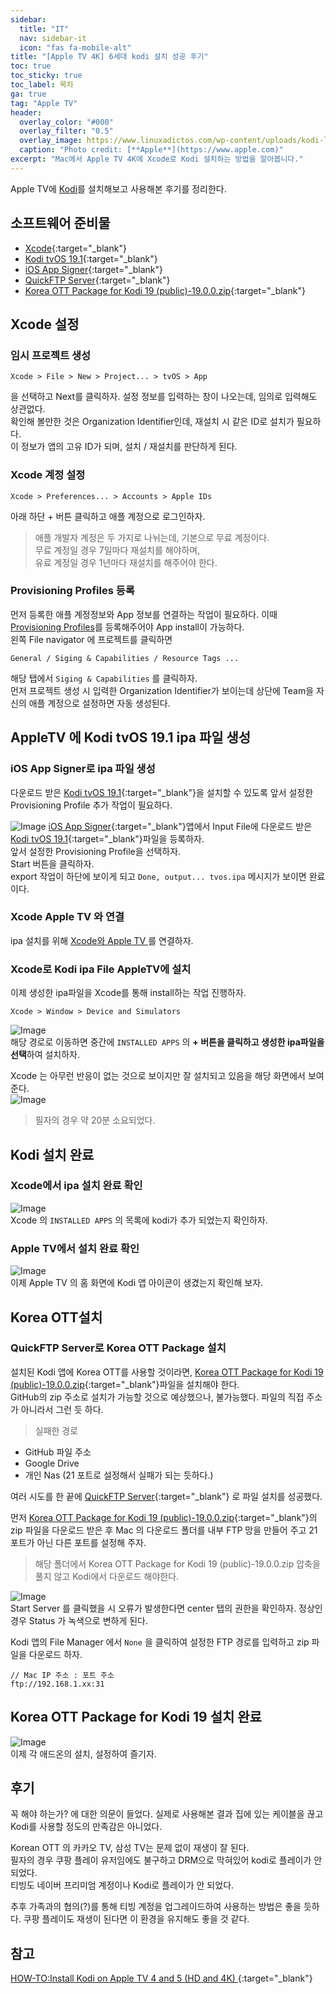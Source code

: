```yaml
---
sidebar:
  title: "IT"
  nav: sidebar-it
  icon: "fas fa-mobile-alt"
title: "[Apple TV 4K] 6세대 kodi 설치 성공 후기"
toc: true
toc_sticky: true
toc_label: 목차
ga: true
tag: "Apple TV"
header:
  overlay_color: "#000"
  overlay_filter: "0.5"
  overlay_image: https://www.linuxadictos.com/wp-content/uploads/kodi-logo.jpg.webp
  caption: "Photo credit: [**Apple**](https://www.apple.com)"
excerpt: "Mac에서 Apple TV 4K에 Xcode로 Kodi 설치하는 방법을 알아봅니다."
---
```

Apple TV에 [<i class="fas fa-link"></i> Kodi](/clean/dictionary/kodi)를 설치해보고 사용해본 후기를 정리한다.


## 소프트웨어 준비물
* [<i class="fas fa-link"></i> Xcode](https://apps.apple.com/kr/app/xcode/id497799835?mt=12){:target="_blank"}
* [<i class="fas fa-link"></i> Kodi tvOS 19.1](https://kodi.tv/download/tvos){:target="_blank"}
* [<i class="fas fa-link"></i> iOS App Signer](https://www.iosappsigner.com/){:target="_blank"}
* [<i class="fas fa-link"></i> QuickFTP Server](https://apps.apple.com/kr/app/quickftp-server/id1451646819?mt=12){:target="_blank"}
* [<i class="fas fa-link"></i> Korea OTT Package for Kodi 19 (public)-19.0.0.zip](https://github.com/kym1088/tvingM){:target="_blank"}



## Xcode 설정
### 임시 프로젝트 생성
```
Xcode > File > New > Project... > tvOS > App
```
을 선택하고 Next를 클릭하자. 
설정 정보를 입력하는 창이 나오는데, 임의로 입력해도 상관없다.  
확인해 볼만한 것은 Organization Identifier인데, 재설치 시 같은 ID로 설치가 필요하다.  
이 정보가 앱의 고유 ID가 되며, 설치 / 재설치를 판단하게 된다.

### Xcode 계정 설정
```
Xcode > Preferences... > Accounts > Apple IDs
```
아래 하단 + 버튼 클릭하고 애플 계정으로 로그인하자.

>애플 개발자 계정은 두 가지로 나뉘는데, 기본으로 무료 계정이다.<br/>
무료 계정일 경우 7일마다 재설치를 해야하며,<br/>
유료 계정일 경우 1년마다 재설치를 해주어야 한다.  

### Provisioning Profiles 등록
먼저 등록한 애플 계정정보와 App 정보를 연결하는 작업이 필요하다. 이때
[<i class="fas fa-link"></i> Provisioning Profiles](/clean/dictionary/provisioning-profiles)를 등록해주어야 App install이 가능하다.  
왼쪽 File navigator 에 프로젝트를 클릭하면 
```
General / Siging & Capabilities / Resource Tags ...
```
해당 탭에서 `Siging & Capabilities` 를 클릭하자.  
먼저 프로젝트 생성 시 입력한 Organization Identifier가 보이는데 상단에 Team을 자신의 애플 계정으로 설정하면 자동 생성된다.

## AppleTV 에 Kodi tvOS 19.1 ipa 파일 생성
### iOS App Signer로 ipa 파일 생성
다운로드 받은 [<i class="fas fa-link"></i> Kodi tvOS 19.1](https://kodi.tv/download/tvos){:target="_blank"}을 설치할 수 있도록 앞서 설정한 Provisioning Profile 추가 작업이 필요하다.

![Image](https://drive.google.com/uc?export=view&id=1FIBh8itUCJL9oZkErErZKGlEeA5kRBY_)
[<i class="fas fa-link"></i> iOS App Signer](https://www.iosappsigner.com/){:target="_blank"}앱에서 Input File에 다운로드 받은 [<i class="fas fa-link"></i> Kodi tvOS 19.1](https://kodi.tv/download/tvos){:target="_blank"}파일을 등록하자.  
앞서 설정한 Provisioning Profile을 선택하자.  
Start 버튼을 클릭하자.  
export 작업이 하단에 보이게 되고 `Done, output... tvos.ipa` 메시지가 보이면 완료이다.

### Xcode Apple TV 와 연결
ipa 설치를 위해 [<i class="fas fa-link"></i>Xcode와 Apple TV ](/ios/xcode/xcode-build-apple-tv-4k/)를 연결하자.

### Xcode로 Kodi ipa File AppleTV에 설치
이제 생성한 ipa파일을 Xcode를 통해 install하는 작업 진행하자.
```
Xcode > Window > Device and Simulators 
```
![Image](https://drive.google.com/uc?export=view&id=1oejbTzE4Y2PS1qowFYsupDyVx_J8KGl7)  
해당 경로로 이동하면 중간에 `INSTALLED APPS` 의 **+ 버튼을 클릭하고 생성한 ipa파일을 선택**하여 설치하자.  


Xcode 는 아무런 반응이 없는 것으로 보이지만 잘 설치되고 있음을 해당 화면에서 보여준다.  
![Image](https://drive.google.com/uc?export=view&id=12gPtEikxwaOS3H3Lwt93FEEXQdS0CB-B)   
>필자의 경우 약 20분 소요되었다.

## Kodi 설치 완료
### Xcode에서 ipa 설치 완료 확인
![Image](https://drive.google.com/uc?export=view&id=1GaMO_af1Kx12HNBAC1KphK2IhpTyeLSz)  
Xcode 의 `INSTALLED APPS` 의 목록에 kodi가 추가 되었는지 확인하자.  
### Apple TV에서 설치 완료 확인
![Image](https://drive.google.com/uc?export=view&id=1hOJgf_2dHb4mdx8OFwTTmIK13ziCq7-8)  
이제 Apple TV 의 홈 화면에 Kodi 앱 아이콘이 생겼는지 확인해 보자.
## Korea OTT설치
### QuickFTP Server로 Korea OTT Package 설치
설치된 Kodi 앱에 Korea OTT를 사용할 것이라면, [<i class="fas fa-link"></i> Korea OTT Package for Kodi 19 (public)-19.0.0.zip](https://github.com/kym1088/tvingM){:target="_blank"}파일을 설치해야 한다.  
GitHub의 zip 주소로 설치가 가능할 것으로 예상했으나, 불가능했다. 파일의 직접 주소가 아니라서 그런 듯 하다.  

>실패한 경로
* GitHub 파일 주소
* Google Drive
* 개인 Nas (21 포트로 설정해서 실패가 되는 듯하다.)

여러 시도를 한 끝에 [<i class="fas fa-link"></i> QuickFTP Server](https://apps.apple.com/kr/app/quickftp-server/id1451646819?mt=12){:target="_blank"} 로 파일 설치를 성공했다.

먼저 [<i class="fas fa-link"></i> Korea OTT Package for Kodi 19 (public)-19.0.0.zip](https://github.com/kym1088/tvingM){:target="_blank"}의 zip 파일을 다운로드 받은 후 Mac 의 다운로드 폴더를 내부 FTP 망을 만들어 주고 21 포트가 아닌 다른 포트를 설정해 주자.
>해당 폴더에서 Korea OTT Package for Kodi 19 (public)-19.0.0.zip 압축을 풀지 않고 Kodi에서 다운로드 해야한다.

![Image](https://drive.google.com/uc?export=view&id=1yCqZiq_6Vrz_P8Jjws7ePE0T1A_ikSAV)  
Start Server 를 클릭했을 시 오류가 발생한다면 center 탭의 권한을 확인하자. 정상인 경우 Status 가 녹색으로 변하게 된다.

Kodi 앱의 File Manager 에서 `None` 을 클릭하여 설정한 FTP 경로를 입력하고 zip 파일을 다운로드 하자.
```
// Mac IP 주소 : 포트 주소
ftp://192.168.1.xx:31 
```

## Korea OTT Package for Kodi 19 설치 완료
![Image](https://drive.google.com/uc?export=view&id=1_OPO3IA9gBhKDDlgXjm5OQWb_JEYB-ir)  
이제 각 애드온의 설치, 설정하여 즐기자.


## 후기
꼭 해야 하는가? 에 대한 의문이 들었다. 실제로 사용해본 결과 집에 있는 케이블을 끊고 Kodi를 사용할 정도의 만족감은 아니었다.

Korean OTT 의 카카오 TV, 삼성 TV는 문제 없이 재생이 잘 된다.  
필자의 경우 쿠팡 플레이 유저임에도 불구하고 DRM으로 막혀있어 kodi로 플레이가 안 되었다.    
티빙도 네이버 프리미엄 계정이나 Kodi로 플레이가 안 되었다.  

추후 가족과의 협의(?)를 통해 티빙 계정을 업그레이드하여 사용하는 방법은 좋을 듯하다.
쿠팡 플레이도 재생이 된다면 이 환경을 유지해도 좋을 것 같다. 

## 참고
[<i class="fas fa-link"></i> HOW-TO:Install Kodi on Apple TV 4 and 5 (HD and 4K)
](https://kodi.wiki/view/HOW-TO:Install_Kodi_on_Apple_TV_4_and_5_(HD_and_4K)){:target="_blank"}  
